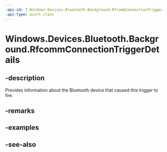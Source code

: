 ```yaml
---
-api-id: T:Windows.Devices.Bluetooth.Background.RfcommConnectionTriggerDetails
-api-type: winrt class
---
```


<!-- Class syntax.
public class RfcommConnectionTriggerDetails : Windows.Devices.Bluetooth.Background.IRfcommConnectionTriggerDetails
-->

# Windows.Devices.Bluetooth.Background.RfcommConnectionTriggerDetails

## -description
Provides information about the Bluetooth device that caused this trigger to fire.

## -remarks

## -examples

## -see-also
